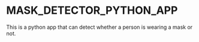 # MASK_DETECTOR_PYTHON_APP
This is a python app that can detect whether a person is wearing a mask or not.

